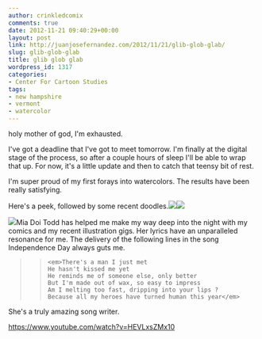 ```yaml
---
author: crinkledcomix
comments: true
date: 2012-11-21 09:40:29+00:00
layout: post
link: http://juanjosefernandez.com/2012/11/21/glib-glob-glab/
slug: glib-glob-glab
title: glib glob glab
wordpress_id: 1317
categories:
- Center For Cartoon Studies
tags:
- new hampshire
- vermont
- watercolor
---
```


holy mother of god, I'm exhausted.

I've got a deadline that I've got to meet tomorrow. I'm finally at the digital stage of the process, so after a couple hours of sleep I'll be able to wrap that up. For now, it's a little update and then to catch that teensy bit of rest.

I'm super proud of my first forays into watercolors. The results have been really satisfying.

Here's a peek, followed by some recent doodles.[![](http://fernandezjuanjose.files.wordpress.com/2012/11/map_color_joined.png)](http://fernandezjuanjose.files.wordpress.com/2012/11/map_color_joined.png)[![](http://fernandezjuanjose.files.wordpress.com/2012/11/dooooodle.png)](http://fernandezjuanjose.files.wordpress.com/2012/11/dooooodle.png)

[![](http://fernandezjuanjose.files.wordpress.com/2012/11/doooodldldlde.png)](http://fernandezjuanjose.files.wordpress.com/2012/11/doooodldldlde.png)Mia Doi Todd has helped me make my way deep into the night with my comics and my recent illustration gigs. Her lyrics have an unparalleled resonance for me. The delivery of the following lines in the song Independence Day always guts me.


<blockquote>

>     
>     <em>There's a man I just met
>     He hasn't kissed me yet
>     He reminds me of someone else, only better
>     But I'm made out of wax, so easy to impress
>     Am I melting too fast, dripping into your lips ?
>     Because all my heroes have turned human this year</em>
> 
> 
</blockquote>


She's a truly amazing song writer.

https://www.youtube.com/watch?v=HEVLxsZMx10
